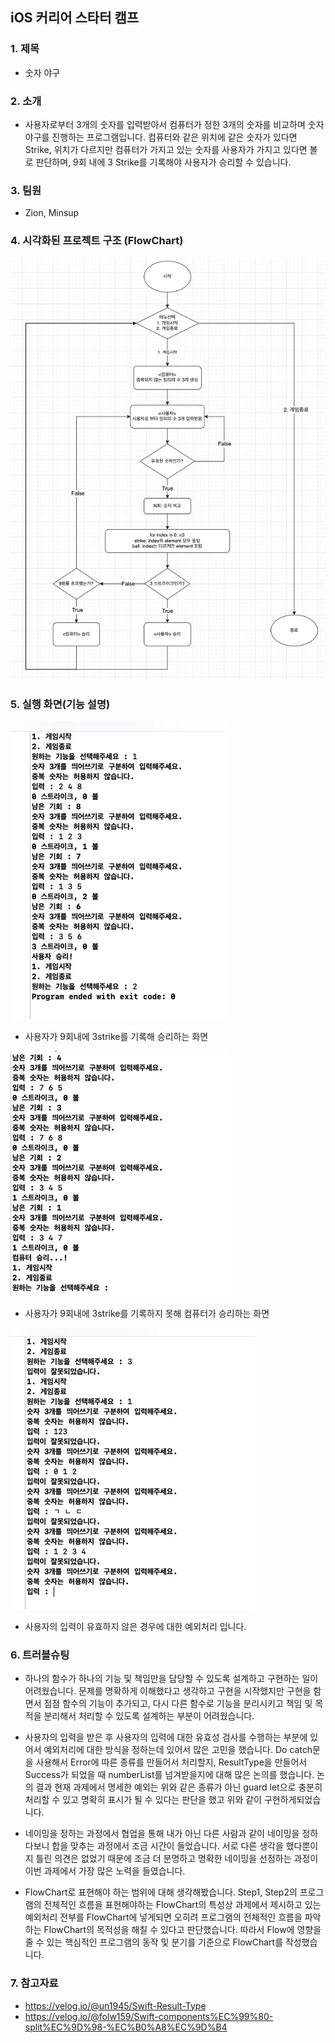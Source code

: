 ## iOS 커리어 스타터 캠프

### 1. 제목
- 숫자 야구

### 2. 소개
- 사용자로부터 3개의 숫자를 입력받아서 컴퓨터가 정한 3개의 숫자를 비교하며 숫자 야구를 진행하는 프로그램입니다.
컴퓨터와 같은 위치에 같은 숫자가 있다면 Strike, 위치가 다르지만 컴퓨터가 가지고 있는 숫자를 사용자가 가지고 있다면 볼로 판단하며,
9회 내에 3 Strike를 기록해야 사용자가 승리할 수 있습니다.

### 3. 팀원
- Zion, Minsup

### 4. 시각화된 프로젝트 구조 (FlowChart)
![FlowChart](./image/FlowChart.jpeg)

### 5. 실행 화면(기능 설명)
![win](./image/win.jpeg)
- 사용자가 9회내에 3strike를 기록해 승리하는 화면

![lose](./image/lose.jpeg)
- 사용자가 9회내에 3strike를 기록하지 못해 컴퓨터가 승리하는 화면

![error](./image/error.jpeg)
- 사용자의 입력이 유효하지 않은 경우에 대한 예외처리 입니다.

### 6. 트러블슈팅
- 하나의 함수가 하나의 기능 및 책임만을 담당할 수 있도록 설계하고 구현하는 일이 어려웠습니다. 문제를 명확하게 이해했다고 생각하고 구현을 시작했지만 구현을 함면서 점점 함수의 기능이 추가되고, 다시 다른 함수로 기능을 분리시키고 책임 및 목적을 분리해서 처리할 수 있도록 설계하는 부분이 어려웠습니다.

- 사용자의 입력을 받은 후 사용자의 입력에 대한 유효성 검사를 수행하는 부분에 있어서 예외처리에 대한 방식을 정하는데 있어서 많은 고민을 했습니다.
Do catch문을 사용해서 Error에 따른 종류를 만들어서 처리할지, ResultType을 만들어서 Success가 되었을 때 numberList를 넘겨받을지에 대해 많은 논의를 했습니다. 논의 결과 현재 과제에서 명세한 예외는 위와 같은 종류가 아닌 guard let으로 충분히 처리할 수 있고 명확히 표시가 될 수 있다는 판단을 했고 위와 같이 구현하게되었습니다.

- 네이밍을 정하는 과정에서 협업을 통해 내가 아닌 다른 사람과 같이 네이밍을 정하다보니 합을 맞추는 과정에서 조금 시간이 들었습니다.
서로 다른 생각을 했다뿐이지 틀린 의견은 없었기 때문에 조금 더 분명하고 명확한 네이밍을 선정하는 과정이 이번 과제에서 가장 많은 노력을 들였습니다.

- FlowChart로 표현해야 하는 범위에 대해 생각해봤습니다. Step1, Step2의 프로그램의 전체적인 흐름을 표현해야하는 FlowChart의 특성상 과제에서 제시하고 있는 예외처리 전부를 FlowChart에 넣게되면 오히려 프로그램의 전체적인 흐름을 파악하는 FlowChart의 목적성을 해칠 수 있다고 판단했습니다. 따라서 Flow에 영향을 줄 수 있는 핵심적인 프로그램의 동작 및 분기를 기준으로 FlowChart를 작성했습니다.

### 7. 참고자료
- https://velog.io/@un1945/Swift-Result-Type
- https://velog.io/@folw159/Swift-components%EC%99%80-split%EC%9D%98-%EC%B0%A8%EC%9D%B4
